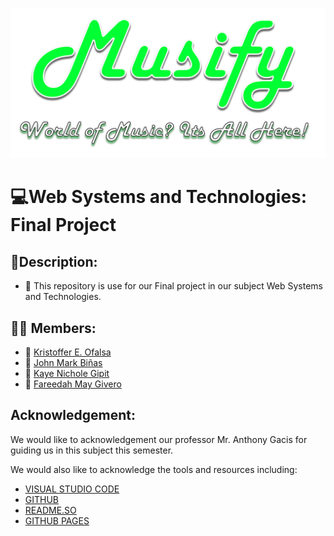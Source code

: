<p align="center">

![Logo](./Assets/img/Logo%20&%20Qoute.png)

</p>

# 💻Web Systems and Technologies: Final Project

## 🧾Description:
* 🔔 This repository is use for our Final project in our subject Web Systems and Technologies.


## 👨‍💻 Members:
* 👦 [Kristoffer E. Ofalsa](https://www.facebook.com/profile.php?id=61550776802489)
* 👦 [John Mark Biñas](https://www.facebook.com/profile.php?id=100012409356995)
* 👧 [Kaye Nichole Gipit](https://www.facebook.com/kayenchl)
* 👧 [Fareedah May Givero](https://www.facebook.com/fareedahmay.givero)

## Acknowledgement:
We would like to acknowledgement our professor Mr. Anthony Gacis for guiding us in this subject this semester.

We would also like to acknowledge the tools and resources including:
* [VISUAL STUDIO CODE](https://code.visualstudio.com/)
* [GITHUB](https://github.com/)
* [README.SO](https://readme.so/)
* [GITHUB PAGES](https://pages.github.com/)

